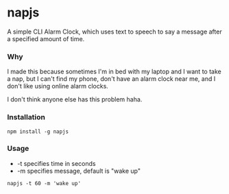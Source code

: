 # napjs

A simple CLI Alarm Clock, which uses text to speech to say a message after a specified
amount of time.

### Why

I made this because sometimes I'm in bed with my laptop and I want to take a nap, but
I can't find my phone, don't have an alarm clock near me, and I don't like using online
alarm clocks.

I don't think anyone else has this problem haha.

### Installation

```
npm install -g napjs
```

### Usage

* -t specifies time in seconds
* -m specifies message, default is "wake up"

```
napjs -t 60 -m 'wake up'
```
